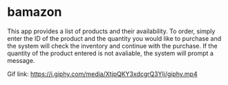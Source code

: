 # bamazon
This app provides a list of products and their availability.
To order, simply enter the ID of the product and the quantity you would like to purchase and the system will check the inventory and continue with the purchase.
If the quantity of the product entered is not avaliable, the system will prompt a message. 

Gif link: https://i.giphy.com/media/XtjpQKY3xdcgrQ3Ylj/giphy.mp4


